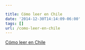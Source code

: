 ```yaml
---

title: Cómo leer en Chile
date: '2014-12-30T14:14:09-06:00'
tags: []
url: /como-leer-en-chile
---
```

<a href="http://cultura.elpais.com/cultura/2014/12/26/babelia/1419598466_997143.html">Cómo leer en Chile</a><br/>
